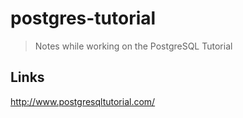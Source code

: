 # postgres-tutorial

> Notes while working on the PostgreSQL Tutorial

## Links

http://www.postgresqltutorial.com/